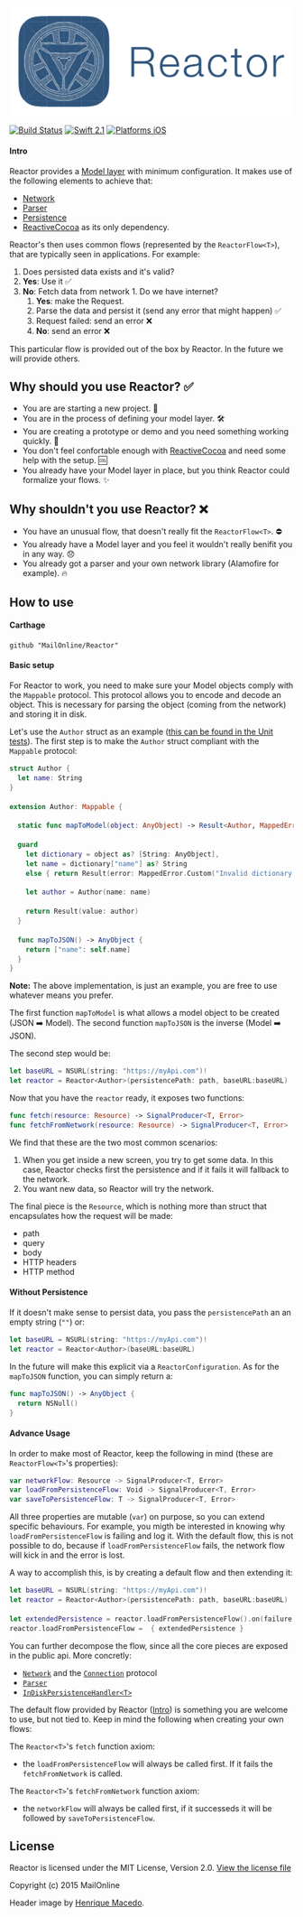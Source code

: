 ![](Logo/logo.png)

[![Build Status](https://travis-ci.org/MailOnline/Reactor.svg?branch=master)](https://travis-ci.org/MailOnline/Reactor)
[![Swift 2.1](https://img.shields.io/badge/Swift-2.1-orange.svg?style=flat)](https://developer.apple.com/swift/)
[![Platforms iOS](https://img.shields.io/badge/Platforms-iOS-lightgray.svg?style=flat)](https://developer.apple.com/swift/)

#### Intro

Reactor provides a [Model layer](https://github.com/MailOnline/Reactor/tree/master/Reactor/Core) with minimum configuration. It makes use of the following elements to achieve that:

* [Network](https://github.com/MailOnline/Reactor/tree/master/Reactor/Core/Network)
* [Parser](https://github.com/MailOnline/Reactor/tree/master/Reactor/Core/Parser)
* [Persistence](https://github.com/MailOnline/Reactor/tree/master/Reactor/Core/Persistence)
* [ReactiveCocoa](https://github.com/ReactiveCocoa/ReactiveCocoa) as its only dependency.

Reactor's then uses common flows (represented by the `ReactorFlow<T>`), that are typically seen in applications. For example:

 1. Does persisted data exists and it's valid?
  1. **Yes**: Use it ✅
  2. **No**: Fetch data from network
    1. Do we have internet?
      1. **Yes**: make the Request.
        1. Parse the data and persist it (send any error that might happen) ✅
        2. Request failed: send an error ❌
       2. **No**: send an error ❌

This particular flow is provided out of the box by Reactor. In the future we will provide others. 

## Why should you use Reactor? ✅

* You are are starting a new project. 🌳
* You are in the process of defining your model layer. 🛠
* You are creating a prototype or demo and you need something working quickly. 🚀
* You don't feel confortable enough with [ReactiveCocoa](https://github.com/ReactiveCocoa/ReactiveCocoa) and need some help with the setup. 🆒
* You already have your Model layer in place, but you think Reactor could formalize your flows. ✨ 

## Why shouldn't you use Reactor? ❌

* You have an unusual flow, that doesn't really fit the `ReactorFlow<T>`. ⛔️
* You already have a Model layer and you feel it wouldn't really benifit you in any way. 😞
* You already got a parser and your own network library (Alamofire for example). 🔥

## How to use

#### Carthage

```
github "MailOnline/Reactor"
```

#### Basic setup

For Reactor to work, you need to make sure your Model objects comply with the `Mappable` protocol. This protocol allows you to encode and decode an object. This is necessary for parsing the object (coming from the network) and storing it in disk.

Let's use the `Author` struct as an example ([this can be found in the Unit tests](https://github.com/MailOnline/Reactor/blob/master/ReactorTests/Tests/Stubs/Article.swift)). The first step is to make the `Author`
struct compliant with the `Mappable` protocol: 

```swift
struct Author {
  let name: String
}

extension Author: Mappable { 

  static func mapToModel(object: AnyObject) -> Result<Author, MappedError> {

  guard
    let dictionary = object as? [String: AnyObject],
    let name = dictionary["name"] as? String
    else { return Result(error: MappedError.Custom("Invalid dictionary @ \(Author.self)\n \(object)"))}

    let author = Author(name: name)

    return Result(value: author)
  }
 
  func mapToJSON() -> AnyObject {
    return ["name": self.name]
  }
}
```
**Note:** The above implementation, is just an example, you are free to use whatever means you prefer.

The first function `mapToModel` is what allows a model object to be created (JSON ➡️ Model). The second function `mapToJSON` is the inverse (Model ➡️ JSON).

The second step would be:

```swift
let baseURL = NSURL(string: "https://myApi.com")!
let reactor = Reactor<Author>(persistencePath: path, baseURL:baseURL)
```

Now that you have the `reactor` ready, it exposes two functions:

```swift
func fetch(resource: Resource) -> SignalProducer<T, Error>
func fetchFromNetwork(resource: Resource) -> SignalProducer<T, Error>
```

We find that these are the two most common scenarios:

1. When you get inside a new screen, you try to get some data. In this case, Reactor checks first the persistence and if it fails it will fallback to the network.
2. You want new data, so Reactor will try the network.

The final piece is the `Resource`, which is nothing more than struct that encapsulates how the request will be made:

* path
* query
* body
* HTTP headers
* HTTP method

#### Without Persistence
 
If it doesn't make sense to persist data, you pass the `persistencePath` an an empty string (`""`) or:

```swift
let baseURL = NSURL(string: "https://myApi.com")!
let reactor = Reactor<Author>(baseURL:baseURL)
```

In the future will make this explicit via a `ReactorConfiguration`. As for the `mapToJSON` function, you can simply return a:

```swift
func mapToJSON() -> AnyObject {
  return NSNull()
}
```

#### Advance Usage

In order to make most of Reactor, keep the following in mind (these are `ReactorFlow<T>`'s properties):

```swift
var networkFlow: Resource -> SignalProducer<T, Error>
var loadFromPersistenceFlow: Void -> SignalProducer<T, Error>
var saveToPersistenceFlow: T -> SignalProducer<T, Error>
```

All three properties are mutable (`var`) on purpose, so you can extend specific behaviours. For example, you migth be interested in knowing why `loadFromPersistenceFlow` is failing and log it. With the default flow, this is not possible to do, because if `loadFromPersistenceFlow` fails, the network flow will kick in and the error is lost. 

A way to accomplish this, is by creating a default flow and then extending it:

```swift
let baseURL = NSURL(string: "https://myApi.com")!
let reactor = Reactor<Author>(persistencePath: path, baseURL:baseURL)

let extendedPersistence = reactor.loadFromPersistenceFlow().on(failure: { error in print(error) })
reactor.loadFromPersistenceFlow =  { extendedPersistence }
```

You can further decompose the flow, since all the core pieces are exposed in the public api. More concretly:

* [`Network`](https://github.com/MailOnline/Reactor/blob/master/Reactor/Core/Network/Network.swift) and the [`Connection`](https://github.com/MailOnline/Reactor/blob/master/Reactor/Core/Network/Connection.swift) protocol
* [`Parser`](https://github.com/MailOnline/Reactor/blob/master/Reactor/Core/Parser/Parser.swift)
* [`InDiskPersistenceHandler<T>`](https://github.com/MailOnline/Reactor/blob/master/Reactor/Core/Persistence/InDiskPersistence.swift) 

The default flow provided by Reactor ([Intro](https://github.com/MailOnline/Reactor#intro)) is something you are welcome to use, but not tied to. Keep in mind the following when creating your own flows:

The `Reactor<T>`'s `fetch` function axiom:

* the `loadFromPersistenceFlow` will always be called first. If it fails the `fetchFromNetwork` is called.

The `Reactor<T>`'s `fetchFromNetwork` function axiom:

* the `networkFlow` will always be called first, if it successeds it will be followed by `saveToPersistenceFlow`.

## License
Reactor is licensed under the MIT License, Version 2.0. [View the license file](LICENSE)

Copyright (c) 2015 MailOnline

Header image by [Henrique Macedo](https://twitter.com/henrikemacedo). 
